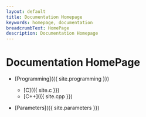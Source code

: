 ```yaml
---
layout: default
title: Documentation Homepage
keywords: homepage, documentation
breadcrumbText: HomePage
description: Documentation Homepage
---
```



# Documentation HomePage

- [Programming]({{ site.programming }})
    - [C]({{ site.c }})
    - [C++]({{ site.cpp }})
    
- [Parameters]({{ site.parameters }})